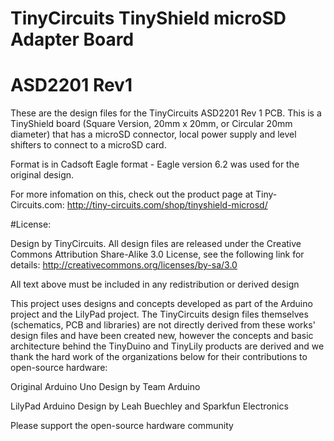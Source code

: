# TinyCircuits TinyShield microSD Adapter Board
# ASD2201 Rev1

These are the design files for the TinyCircuits ASD2201 Rev 1 PCB.  This is a TinyShield board (Square Version, 20mm x 20mm, or Circular 20mm diameter) that has a microSD connector, local power supply and level shifters to connect to a microSD card.

Format is in Cadsoft Eagle format - Eagle version 6.2 was used for the original design.

For more infomation on this, check out the product page at Tiny-Circuits.com:  http://tiny-circuits.com/shop/tinyshield-microsd/



#License:

Design by TinyCircuits.
All design files are released under the Creative Commons Attribution Share-Alike 3.0 License, see the following link for details: http://creativecommons.org/licenses/by-sa/3.0

All text above must be included in any redistribution or derived design

This project uses designs and concepts developed as part of the Arduino project and the LilyPad project.  The TinyCircuits design files themselves (schematics, PCB and libraries) are not directly derived from these works' design files and have been created new, however the concepts and basic architecture behind the TinyDuino and TinyLily products are derived and we thank the hard work of the organizations below for their contributions to open-source hardware:
  
Original Arduino Uno Design by Team Arduino

LilyPad Arduino Design by Leah Buechley and Sparkfun Electronics

Please support the open-source hardware community 
